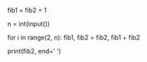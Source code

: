 fib1 = fib2 = 1

n = int(input())

for i in range(2, n):
    fib1, fib2 = fib2, fib1 + fib2

print(fib2, end=' ')
